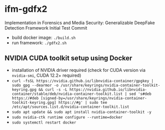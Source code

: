 # ifm-gdfx2
Implementation in Forensics and Media Security: Generalizable DeepFake Detection Framework
Initial Test Commit

- build docker image: `./build.sh`
- run framework: `./gdfx2.sh`
## NVIDIA CUDA toolkit setup using Docker
- installation of NVIDIA driver required (check for CUDA version via `nvidia-smi`, CUDA 12.2+ required)
- ```curl -fsSL https://nvidia.github.io/libnvidia-container/gpgkey | sudo gpg --dearmor -o /usr/share/keyrings/nvidia-container-toolkit-keyring.gpg && curl -s -L https://nvidia.github.io/libnvidia-container/stable/deb/nvidia-container-toolkit.list | sed 's#deb https://#deb [signed-by=/usr/share/keyrings/nvidia-container-toolkit-keyring.gpg] https://#g' | sudo tee /etc/apt/sources.list.d/nvidia-container-toolkit.list```
- ```sudo apt update && sudo apt install nvidia-container-toolkit -y```
- ```sudo nvidia-ctk runtime configure --runtime=docker```
- ```sudo systemctl restart docker```

